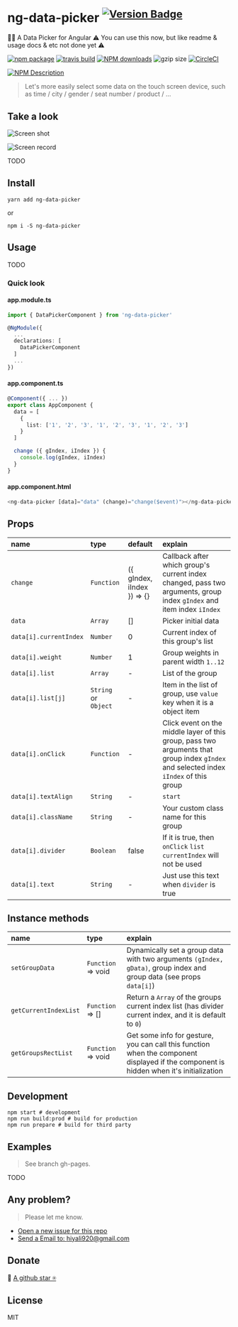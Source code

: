 # ng-data-picker  <sup>[![Version Badge](http://versionbadg.es/hiyali/ng-data-picker.svg)](https://npmjs.com/package/ng-data-picker)</sup>
🏄🏾  A Data Picker for Angular
⚠️  You can use this now, but like readme & usage docs & etc not done yet ⚠️

[![npm package](https://img.shields.io/npm/v/ng-data-picker.svg)](https://npmjs.com/package/ng-data-picker)
[![travis build](https://img.shields.io/travis/hiyali/ng-data-picker/master.svg)](https://travis-ci.org/hiyali/ng-data-picker)
[![NPM downloads](http://img.shields.io/npm/dt/ng-data-picker.svg)](https://npmjs.org/package/ng-data-picker)
![gzip size](http://img.badgesize.io/hiyali/ng-data-picker/gh-pages/lib/data-picker.module.js.svg?compression=gzip&label=gzip%20size)
[![CircleCI](https://circleci.com/gh/hiyali/ng-data-picker/tree/master.svg?style=shield)](https://circleci.com/gh/hiyali/ng-data-picker/tree/master)

[![NPM Description](https://nodei.co/npm/ng-data-picker.png?downloads=true&stars=true)](https://npmjs.org/package/ng-data-picker)

> Let's more easily select some data on the touch screen device, such as time / city / gender / seat number / product / ...

## Take a look

![Screen shot](https://raw.githubusercontent.com/hiyali/vue-smooth-picker/gh-pages/assets/smooth-picker-screenshot.png "screenshot")

![Screen record](https://raw.githubusercontent.com/hiyali/vue-smooth-picker/gh-pages/assets/smooth-picker-screen-record.gif "screen record")

TODO

## Install

```shell
yarn add ng-data-picker
```
or
```shell
npm i -S ng-data-picker
```

## Usage

TODO

### Quick look

#### app.module.ts
```typescript
import { DataPickerComponent } from 'ng-data-picker'

@NgModule({
  ...
  declarations: [
    DataPickerComponent
  ]
  ...
})
```

#### app.component.ts
```typescript
@Component({ ... })
export class AppComponent {
  data = [
    {
      list: ['1', '2', '3', '1', '2', '3', '1', '2', '3']
    }
  ]

  change ({ gIndex, iIndex }) {
    console.log(gIndex, iIndex)
  }
}
```

#### app.component.html
```typescript
<ng-data-picker [data]="data" (change)="change($event)"></ng-data-picker>
```

## Props

| name                       | type       |  default      | explain                          |
| :------------------------- | :--------- | :------------ | :------------------------------- |
| `change`                   | `Function` | ({ gIndex, iIndex }) => {} | Callback after which group's current index changed, pass two arguments, group index `gIndex` and item index `iIndex` |
| `data`                     | `Array`    | []            | Picker initial data              |
| `data[i].currentIndex`     | `Number`   | 0             | Current index of this group's list |
| `data[i].weight`           | `Number`   | 1             | Group weights in parent width `1..12` |
| `data[i].list`             | `Array`    | -             | List of the group                |
| `data[i].list[j]`          | `String` or `Object` | -   | Item in the list of group, use `value` key when it is a object item |
| `data[i].onClick`          | `Function` | -             | Click event on the middle layer of this group, pass two arguments that group index `gIndex` and selected index `iIndex` of this group |
| `data[i].textAlign`        | `String`   | -             | `start` | `center` | `end` | `justify` | `left` | `right` | `nowrap` | `wrap` |
| `data[i].className`        | `String`   | -             | Your custom class name for this group |
| `data[i].divider`          | `Boolean`  | false         | If it is true, then `onClick` `list` `currentIndex` will not be used |
| `data[i].text`             | `String`   | -             | Just use this text when `divider` is true |

## Instance methods

| name                       | type       | explain                          |
| :------------------------- | :--------- | :------------------------------- |
| `setGroupData`             | `Function` => void | Dynamically set a group data with two arguments `(gIndex, gData)`, group index and group data (see props `data[i]`) |
| `getCurrentIndexList`      | `Function` => [] | Return a `Array` of the groups current index list (has divider current index, and it is default to `0`) |
| `getGroupsRectList`        | `Function` => void | Get some info for gesture, you can call this function when the component displayed if the component is hidden when it's initialization |

## Development

```shell
npm start # development
npm run build:prod # build for production
npm run prepare # build for third party
```

## Examples

> See branch gh-pages.

TODO

## Any problem?

> Please let me know.
* [Open a new issue for this repo](https://github.com/hiyali/ng-data-picker/issues)
* [Send a Email to: hiyali920@gmail.com](mailto:hiyali920@gmail.com)

## Donate

🌚 [A github star ⍟](https://github.com/hiyali/ng-data-picker)

## License

MIT

